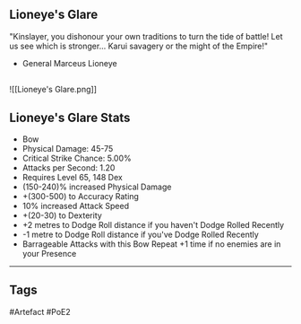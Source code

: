 ## Lioneye's Glare
"Kinslayer, you dishonour your own traditions to turn the tide of battle!
Let us see which is stronger... Karui savagery or the might of the Empire!"
- General Marceus Lioneye
##
![[Lioneye's Glare.png]]
## Lioneye's Glare Stats
- Bow
- Physical Damage: 45-75
- Critical Strike Chance: 5.00%
- Attacks per Second: 1.20
- Requires Level 65, 148 Dex
- (150-240)% increased Physical Damage
- +(300-500) to Accuracy Rating
- 10% increased Attack Speed
- +(20-30) to Dexterity
- +2 metres to Dodge Roll distance if you haven't Dodge Rolled Recently
- -1 metre to Dodge Roll distance if you've Dodge Rolled Recently
- Barrageable Attacks with this Bow Repeat +1 time if no enemies are in your Presence


---
## Tags
#Artefact
#PoE2
